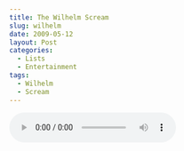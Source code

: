 ```yaml
---
title: The Wilhelm Scream
slug: wilhelm
date: 2009-05-12
layout: Post
categories:
  - Lists
  - Entertainment
tags:
  - Wilhelm
  - Scream
---
```


<audio controls src="/media/audio/blog/wilhelm.mp3" />
